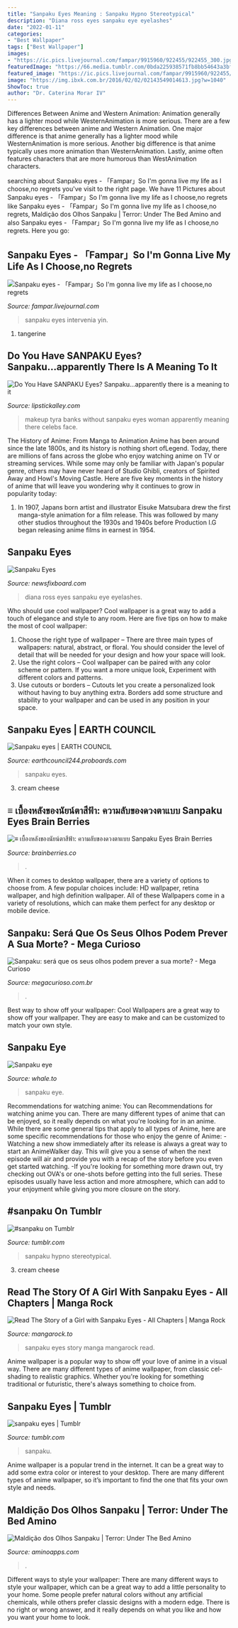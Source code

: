 ```yaml
---
title: "Sanpaku Eyes Meaning : Sanpaku Hypno Stereotypical"
description: "Diana ross eyes sanpaku eye eyelashes"
date: "2022-01-11"
categories:
- "Best Wallpaper"
tags: ["Best Wallpaper"]
images:
- "https://ic.pics.livejournal.com/fampar/9915960/922455/922455_300.jpg"
featuredImage: "https://66.media.tumblr.com/0bda225938571fb8bb54643a3bf98df6/tumblr_pyr0b8eBzP1y2grc4o1_500.jpg"
featured_image: "https://ic.pics.livejournal.com/fampar/9915960/922455/922455_300.jpg"
image: "https://img.ibxk.com.br/2016/02/02/02143549014613.jpg?w=1040"
ShowToc: true
author: "Dr. Caterina Morar IV"
---
```



Differences Between Anime and Western Animation: Animation generally has a lighter mood while WesternAnimation is more serious.
There are a few key differences between anime and Western Animation. One major difference is that anime generally has a lighter mood while WesternAnimation is more serious. Another big difference is that anime typically uses more animation than WesternAnimation. Lastly, anime often features characters that are more humorous than WestAnimation characters.

	

		
searching about Sanpaku eyes - 「Fampar」So I&#039;m gonna live my life as I choose,no regrets you've visit to the right page. We have 11 Pictures about Sanpaku eyes - 「Fampar」So I&#039;m gonna live my life as I choose,no regrets like Sanpaku eyes - 「Fampar」So I&#039;m gonna live my life as I choose,no regrets, Maldição dos Olhos Sanpaku | Terror: Under The Bed Amino and also Sanpaku eyes - 「Fampar」So I&#039;m gonna live my life as I choose,no regrets. Here you go:
		
    
## Sanpaku Eyes - 「Fampar」So I&#039;m Gonna Live My Life As I Choose,no Regrets

<img loading=lazy src="https://ic.pics.livejournal.com/fampar/9915960/922455/922455_300.jpg" onerror="this.onerror=null;this.src='https://tse4.mm.bing.net/th?id=OIP.3RdKCk9Aue_cFXQuJv7orQHaF4&amp;pid=15.1';" alt="Sanpaku eyes - 「Fampar」So I&#039;m gonna live my life as I choose,no regrets">

_Source: fampar.livejournal.com_

>sanpaku eyes intervenia yin. 

	

1. tangerine 

    
## Do You Have SANPAKU Eyes? Sanpaku...apparently There Is A Meaning To It

<img loading=lazy src="https://s-media-cache-ak0.pinimg.com/736x/bc/43/17/bc43176a33069eb04948c4b71d471e7a.jpg" onerror="this.onerror=null;this.src='https://tse3.mm.bing.net/th?id=OIP.vdOv0uhMx6ihjIkoiJsHkQHaGW&amp;pid=15.1';" alt="Do You Have SANPAKU Eyes? Sanpaku...apparently there is a meaning to it">

_Source: lipstickalley.com_

>makeup tyra banks without sanpaku eyes woman apparently meaning there celebs face. 

	

The History of Anime: From Manga to Animation
Anime has been around since the late 1800s, and its history is nothing short ofLegend. Today, there are millions of fans across the globe who enjoy watching anime on TV or streaming services. While some may only be familiar with Japan's popular genre, others may have never heard of Studio Ghibli, creators of Spirited Away and Howl's Moving Castle. Here are five key moments in the history of anime that will leave you wondering why it continues to grow in popularity today:
1) In 1907, Japans born artist and illustrator Eisuke Matsubara drew the first manga-style animation for a film release. This was followed by many other studios throughout the 1930s and 1940s before Production I.G began releasing anime films in earnest in 1954.

    
## Sanpaku Eyes

<img loading=lazy src="http://i35.servimg.com/u/f35/19/26/50/57/image12.jpg" onerror="this.onerror=null;this.src='https://tse4.mm.bing.net/th?id=OIP.y-UoKjqLdyCCtM5zr3eXHgHaFy&amp;pid=15.1';" alt="Sanpaku Eyes">

_Source: newsfixboard.com_

>diana ross eyes sanpaku eye eyelashes. 

	

Who should use cool wallpaper?
Cool wallpaper is a great way to add a touch of elegance and style to any room. Here are five tips on how to make the most of cool wallpaper: 
1) Choose the right type of wallpaper – There are three main types of wallpapers: natural, abstract, or floral. You should consider the level of detail that will be needed for your design and how your space will look. 
2) Use the right colors – Cool wallpaper can be paired with any color scheme or pattern. If you want a more unique look, Experiment with different colors and patterns. 
3) Use cutouts or borders – Cutouts let you create a personalized look without having to buy anything extra. Borders add some structure and stability to your wallpaper and can be used in any position in your space.

    
## Sanpaku Eyes | EARTH COUNCIL

<img loading=lazy src="http://sowelu.seibernet.com/zulpt2.jpg" onerror="this.onerror=null;this.src='https://tse4.mm.bing.net/th?id=OIP.ofRcSFa6kX9PfIXClavxaQAAAA&amp;pid=15.1';" alt="Sanpaku eyes | EARTH COUNCIL">

_Source: earthcouncil244.proboards.com_

>sanpaku eyes. 

	

3. cream cheese 

    
## ≡ เบื้องหลังของนัยน์ตาสีฟ้า: ความลับของดวงตาแบบ Sanpaku Eyes Brain Berries

<img loading=lazy src="https://img-cdn.brainberries.co/wp-content/uploads/2020/05/the-secrets-of-sanpaku-eyes-2.jpg" onerror="this.onerror=null;this.src='https://tse1.mm.bing.net/th?id=OIP.yWihaJJNGLGGampLNo8aigHaEd&amp;pid=15.1';" alt="≡ เบื้องหลังของนัยน์ตาสีฟ้า: ความลับของดวงตาแบบ Sanpaku Eyes Brain Berries">

_Source: brainberries.co_

>. 

	

When it comes to desktop wallpaper, there are a variety of options to choose from. A few popular choices include: HD wallpaper, retina wallpaper, and high definition wallpaper. All of these Wallpapers come in a variety of resolutions, which can make them perfect for any desktop or mobile device. 

    
## Sanpaku: Será Que Os Seus Olhos Podem Prever A Sua Morte? - Mega Curioso

<img loading=lazy src="https://img.ibxk.com.br/2016/02/02/02143549014613.jpg?w=1040" onerror="this.onerror=null;this.src='https://tse3.mm.bing.net/th?id=OIP.TO-d6D-j8nX4qrbnPTWT0wHaEd&amp;pid=15.1';" alt="Sanpaku: será que os seus olhos podem prever a sua morte? - Mega Curioso">

_Source: megacurioso.com.br_

>. 

	

Best way to show off your wallpaper:
Cool Wallpapers are a great way to show off your wallpaper. They are easy to make and can be customized to match your own style.

    
## Sanpaku Eye

<img loading=lazy src="http://whale.to/c/IMGrrr.jpg" onerror="this.onerror=null;this.src='https://tse2.mm.bing.net/th?id=OIP.c3gGZTbhyJpjFvVclcEyfAHaFm&amp;pid=15.1';" alt="Sanpaku eye">

_Source: whale.to_

>sanpaku eye. 

	

Recommendations for watching anime: You can
Recommendations for watching anime you can. There are many different types of anime that can be enjoyed, so it really depends on what you're looking for in an anime. While there are some general tips that apply to all types of Anime, here are some specific recommendations for those who enjoy the genre of Anime: 
-Watching a new show immediately after its release is always a great way to start an AnimeWalker day. This will give you a sense of when the next episode will air and provide you with a recap of the story before you even get started watching. 
-If you're looking for something more drawn out, try checking out OVA's or one-shots before getting into the full series. These episodes usually have less action and more atmosphere, which can add to your enjoyment while giving you more closure on the story.

    
## #sanpaku On Tumblr

<img loading=lazy src="https://64.media.tumblr.com/387c3663f0505b4936795b0dd723a642/2ad8a70cde4c3fd0-a8/s250x400/4bff6028f2eb4f4e4fe04a8d0331f6c0747f115d.jpg" onerror="this.onerror=null;this.src='https://tse1.mm.bing.net/th?id=OIP.gGg4dLxoWuutkK3bcUrCVQAAAA&amp;pid=15.1';" alt="#sanpaku on Tumblr">

_Source: tumblr.com_

>sanpaku hypno stereotypical. 

	

3. cream cheese 

    
## Read The Story Of A Girl With Sanpaku Eyes - All Chapters | Manga Rock

<img loading=lazy src="https://mangarock.to/uploads/2019/06/the-story-of-a-girl-with-sanpaku-eyes_artwork_1.jpg" onerror="this.onerror=null;this.src='https://tse1.mm.bing.net/th?id=OIP.J7EmEi0XxUkMTCcGIxjvOgHaF1&amp;pid=15.1';" alt="Read The Story of a Girl with Sanpaku Eyes - All Chapters | Manga Rock">

_Source: mangarock.to_

>sanpaku eyes story manga mangarock read. 

	

Anime wallpaper is a popular way to show off your love of anime in a visual way. There are many different types of anime wallpaper, from classic cel-shading to realistic graphics. Whether you're looking for something traditional or futuristic, there's always something to choice from.

    
## Sanpaku Eyes | Tumblr

<img loading=lazy src="https://66.media.tumblr.com/0bda225938571fb8bb54643a3bf98df6/tumblr_pyr0b8eBzP1y2grc4o1_500.jpg" onerror="this.onerror=null;this.src='https://tse2.mm.bing.net/th?id=OIP.amDOuG6rCKIjGzB-V6wYtgHaJ3&amp;pid=15.1';" alt="sanpaku eyes | Tumblr">

_Source: tumblr.com_

>sanpaku. 

	

Anime wallpaper is a popular trend in the internet. It can be a great way to add some extra color or interest to your desktop. There are many different types of anime wallpaper, so it’s important to find the one that fits your own style and needs.

    
## Maldição Dos Olhos Sanpaku | Terror: Under The Bed Amino

<img loading=lazy src="https://pm1.narvii.com/6275/4e73f2142455f110a5c28f4f75313479172c6e3b_hq.jpg" onerror="this.onerror=null;this.src='https://tse1.mm.bing.net/th?id=OIP.cGz9i1jNihCmslovQ2cKmQHaGg&amp;pid=15.1';" alt="Maldição dos Olhos Sanpaku | Terror: Under The Bed Amino">

_Source: aminoapps.com_

>. 

	

Different ways to style your wallpaper:
There are many different ways to style your wallpaper, which can be a great way to add a little personality to your home. Some people prefer natural colors without any artificial chemicals, while others prefer classic designs with a modern edge. There is no right or wrong answer, and it really depends on what you like and how you want your home to look.

